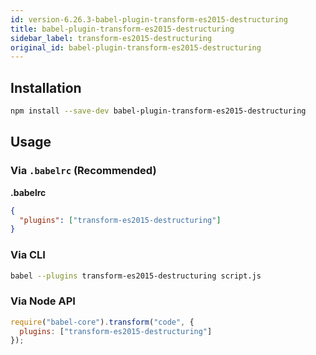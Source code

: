 ```yaml
---
id: version-6.26.3-babel-plugin-transform-es2015-destructuring
title: babel-plugin-transform-es2015-destructuring
sidebar_label: transform-es2015-destructuring
original_id: babel-plugin-transform-es2015-destructuring
---
```


## Installation

```sh
npm install --save-dev babel-plugin-transform-es2015-destructuring
```

## Usage

### Via `.babelrc` (Recommended)

**.babelrc**

```json
{
  "plugins": ["transform-es2015-destructuring"]
}
```

### Via CLI

```sh
babel --plugins transform-es2015-destructuring script.js
```

### Via Node API

```javascript
require("babel-core").transform("code", {
  plugins: ["transform-es2015-destructuring"]
});
```

